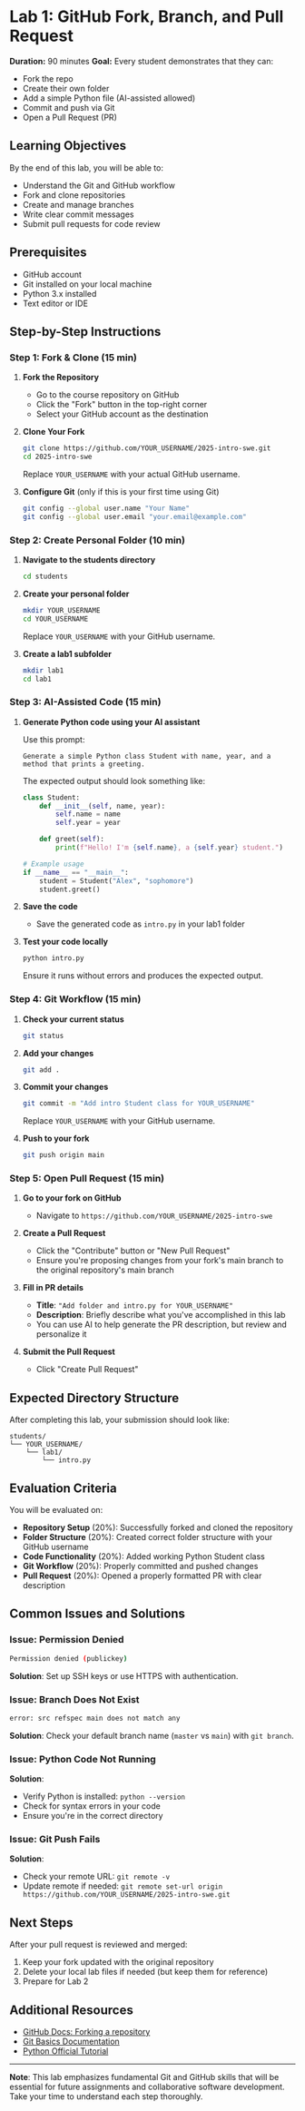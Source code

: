 # Lab 1: GitHub Fork, Branch, and Pull Request

**Duration:** 90 minutes
**Goal:** Every student demonstrates that they can:
- Fork the repo
- Create their own folder
- Add a simple Python file (AI-assisted allowed)
- Commit and push via Git
- Open a Pull Request (PR)

## Learning Objectives

By the end of this lab, you will be able to:
- Understand the Git and GitHub workflow
- Fork and clone repositories
- Create and manage branches
- Write clear commit messages
- Submit pull requests for code review

## Prerequisites

- GitHub account
- Git installed on your local machine
- Python 3.x installed
- Text editor or IDE

## Step-by-Step Instructions

### Step 1: Fork & Clone (15 min)

1. **Fork the Repository**
   - Go to the course repository on GitHub
   - Click the "Fork" button in the top-right corner
   - Select your GitHub account as the destination

2. **Clone Your Fork**
   ```bash
   git clone https://github.com/YOUR_USERNAME/2025-intro-swe.git
   cd 2025-intro-swe
   ```
   Replace `YOUR_USERNAME` with your actual GitHub username.

3. **Configure Git** (only if this is your first time using Git)
   ```bash
   git config --global user.name "Your Name"
   git config --global user.email "your.email@example.com"
   ```

### Step 2: Create Personal Folder (10 min)

1. **Navigate to the students directory**
   ```bash
   cd students
   ```

2. **Create your personal folder**
   ```bash
   mkdir YOUR_USERNAME
   cd YOUR_USERNAME
   ```
   Replace `YOUR_USERNAME` with your GitHub username.

3. **Create a lab1 subfolder**
   ```bash
   mkdir lab1
   cd lab1
   ```

### Step 3: AI-Assisted Code (15 min)

1. **Generate Python code using your AI assistant**

   Use this prompt:
   ```
   Generate a simple Python class Student with name, year, and a method that prints a greeting.
   ```

   The expected output should look something like:
   ```python
   class Student:
       def __init__(self, name, year):
           self.name = name
           self.year = year

       def greet(self):
           print(f"Hello! I'm {self.name}, a {self.year} student.")

   # Example usage
   if __name__ == "__main__":
       student = Student("Alex", "sophomore")
       student.greet()
   ```

2. **Save the code**
   - Save the generated code as `intro.py` in your lab1 folder

3. **Test your code locally**
   ```bash
   python intro.py
   ```
   Ensure it runs without errors and produces the expected output.

### Step 4: Git Workflow (15 min)

1. **Check your current status**
   ```bash
   git status
   ```

2. **Add your changes**
   ```bash
   git add .
   ```

3. **Commit your changes**
   ```bash
   git commit -m "Add intro Student class for YOUR_USERNAME"
   ```
   Replace `YOUR_USERNAME` with your GitHub username.

4. **Push to your fork**
   ```bash
   git push origin main
   ```

### Step 5: Open Pull Request (15 min)

1. **Go to your fork on GitHub**
   - Navigate to `https://github.com/YOUR_USERNAME/2025-intro-swe`

2. **Create a Pull Request**
   - Click the "Contribute" button or "New Pull Request"
   - Ensure you're proposing changes from your fork's main branch to the original repository's main branch

3. **Fill in PR details**
   - **Title**: `"Add folder and intro.py for YOUR_USERNAME"`
   - **Description**: Briefly describe what you've accomplished in this lab
   - You can use AI to help generate the PR description, but review and personalize it

4. **Submit the Pull Request**
   - Click "Create Pull Request"

## Expected Directory Structure

After completing this lab, your submission should look like:

```
students/
└── YOUR_USERNAME/
    └── lab1/
        └── intro.py
```

## Evaluation Criteria

You will be evaluated on:

- **Repository Setup** (20%): Successfully forked and cloned the repository
- **Folder Structure** (20%): Created correct folder structure with your GitHub username
- **Code Functionality** (20%): Added working Python Student class
- **Git Workflow** (20%): Properly committed and pushed changes
- **Pull Request** (20%): Opened a properly formatted PR with clear description

## Common Issues and Solutions

### Issue: Permission Denied
```bash
Permission denied (publickey)
```
**Solution**: Set up SSH keys or use HTTPS with authentication.

### Issue: Branch Does Not Exist
```bash
error: src refspec main does not match any
```
**Solution**: Check your default branch name (`master` vs `main`) with `git branch`.

### Issue: Python Code Not Running
**Solution**:
- Verify Python is installed: `python --version`
- Check for syntax errors in your code
- Ensure you're in the correct directory

### Issue: Git Push Fails
**Solution**:
- Check your remote URL: `git remote -v`
- Update remote if needed: `git remote set-url origin https://github.com/YOUR_USERNAME/2025-intro-swe.git`

## Next Steps

After your pull request is reviewed and merged:
1. Keep your fork updated with the original repository
2. Delete your local lab files if needed (but keep them for reference)
3. Prepare for Lab 2

## Additional Resources

- [GitHub Docs: Forking a repository](https://docs.github.com/en/pull-requests/collaborating-with-pull-requests/working-with-forks/fork-a-repo)
- [Git Basics Documentation](https://git-scm.com/doc)
- [Python Official Tutorial](https://docs.python.org/3/tutorial/)

---

**Note**: This lab emphasizes fundamental Git and GitHub skills that will be essential for future assignments and collaborative software development. Take your time to understand each step thoroughly.
